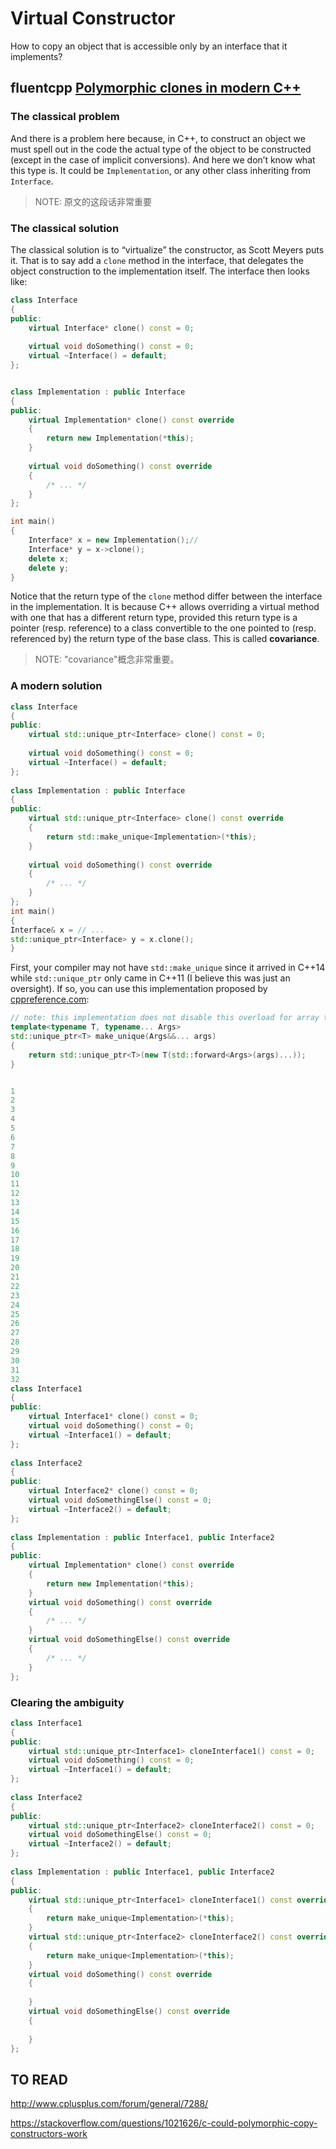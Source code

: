 # Virtual Constructor

How to copy an object that is accessible only by an interface that it implements?



## fluentcpp [Polymorphic clones in modern C++](https://www.fluentcpp.com/2017/09/08/make-polymorphic-copy-modern-cpp/)

### The classical problem

And there is a problem here because,  in C++, to construct an object we must spell out in the code the actual type of the object to be constructed (except in the case of implicit conversions). And here we don’t know what this type is. It could be `Implementation`, or any other class inheriting from `Interface`.

> NOTE: 原文的这段话非常重要



### The classical solution

The classical solution is to “virtualize” the constructor, as Scott Meyers puts it. That is to say add a `clone` method in the interface, that delegates the object construction to the implementation itself. The interface then looks like:

```c++
class Interface
{
public:
    virtual Interface* clone() const = 0;
 
    virtual void doSomething() const = 0;
    virtual ~Interface() = default;
};


class Implementation : public Interface
{
public:
    virtual Implementation* clone() const override
    {
        return new Implementation(*this);
    }
 
    virtual void doSomething() const override
    {
        /* ... */
    }
};

int main()
{
	Interface* x = new Implementation();// 
	Interface* y = x->clone();
    delete x;
    delete y;
}
```



Notice that the return type of the `clone` method differ between the interface in the implementation. It is because C++ allows overriding a virtual method with one that has a different return type, provided this return type is a pointer (resp. reference) to a class convertible to the one pointed to (resp. referenced by) the return type of the base class. This is called **covariance**.

> NOTE: "covariance"概念非常重要。

### A modern solution

```c++
class Interface
{
public:
    virtual std::unique_ptr<Interface> clone() const = 0;
 
    virtual void doSomething() const = 0;
    virtual ~Interface() = default;
};
 
class Implementation : public Interface
{
public:
    virtual std::unique_ptr<Interface> clone() const override
    {
        return std::make_unique<Implementation>(*this);
    }
 
    virtual void doSomething() const override
    {
        /* ... */
    }
};
int main()
{
Interface& x = // ...
std::unique_ptr<Interface> y = x.clone();
}
```



First, your compiler may not have `std::make_unique` since it arrived in C++14 while `std::unique_ptr` only came in C++11 (I believe this was just an oversight). If so, you can use this implementation proposed by [cppreference.com](http://en.cppreference.com/w/cpp/memory/unique_ptr/make_unique):

```c++
// note: this implementation does not disable this overload for array types
template<typename T, typename... Args>
std::unique_ptr<T> make_unique(Args&&... args)
{
    return std::unique_ptr<T>(new T(std::forward<Args>(args)...));
}
```



```c++

1
2
3
4
5
6
7
8
9
10
11
12
13
14
15
16
17
18
19
20
21
22
23
24
25
26
27
28
29
30
31
32
class Interface1
{
public:
    virtual Interface1* clone() const = 0;
    virtual void doSomething() const = 0;
    virtual ~Interface1() = default;
};
 
class Interface2
{
public:
    virtual Interface2* clone() const = 0;
    virtual void doSomethingElse() const = 0;
    virtual ~Interface2() = default;
};
 
class Implementation : public Interface1, public Interface2
{
public:
    virtual Implementation* clone() const override
    {
        return new Implementation(*this);
    }
    virtual void doSomething() const override
    {
        /* ... */
    }
    virtual void doSomethingElse() const override
    {
        /* ... */
    }
};
```

### Clearing the ambiguity

```c++
class Interface1
{
public:
    virtual std::unique_ptr<Interface1> cloneInterface1() const = 0;
    virtual void doSomething() const = 0;
    virtual ~Interface1() = default;
};
 
class Interface2
{
public:
    virtual std::unique_ptr<Interface2> cloneInterface2() const = 0;
    virtual void doSomethingElse() const = 0;
    virtual ~Interface2() = default;
};
 
class Implementation : public Interface1, public Interface2
{
public:
    virtual std::unique_ptr<Interface1> cloneInterface1() const override
    {
        return make_unique<Implementation>(*this);
    }
    virtual std::unique_ptr<Interface2> cloneInterface2() const override
    {
        return make_unique<Implementation>(*this);
    }
    virtual void doSomething() const override
    {
        
    }
    virtual void doSomethingElse() const override
    {
        
    }
};
```



## TO READ

http://www.cplusplus.com/forum/general/7288/

https://stackoverflow.com/questions/1021626/c-could-polymorphic-copy-constructors-work